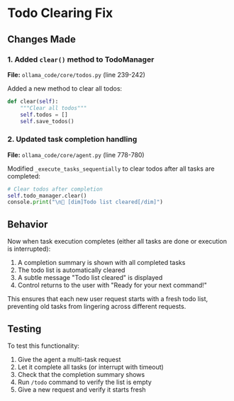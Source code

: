 # Todo Clearing Fix

## Changes Made

### 1. Added `clear()` method to TodoManager
**File:** `ollama_code/core/todos.py` (line 239-242)

Added a new method to clear all todos:
```python
def clear(self):
    """Clear all todos"""
    self.todos = []
    self.save_todos()
```

### 2. Updated task completion handling
**File:** `ollama_code/core/agent.py` (line 778-780)

Modified `_execute_tasks_sequentially` to clear todos after all tasks are completed:
```python
# Clear todos after completion
self.todo_manager.clear()
console.print("\n🧹 [dim]Todo list cleared[/dim]")
```

## Behavior

Now when task execution completes (either all tasks are done or execution is interrupted):
1. A completion summary is shown with all completed tasks
2. The todo list is automatically cleared
3. A subtle message "Todo list cleared" is displayed
4. Control returns to the user with "Ready for your next command!"

This ensures that each new user request starts with a fresh todo list, preventing old tasks from lingering across different requests.

## Testing

To test this functionality:
1. Give the agent a multi-task request
2. Let it complete all tasks (or interrupt with timeout)
3. Check that the completion summary shows
4. Run `/todo` command to verify the list is empty
5. Give a new request and verify it starts fresh